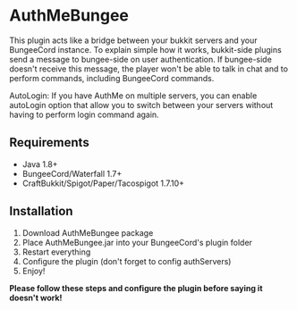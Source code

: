 # AuthMeBungee

This plugin acts like a bridge between your bukkit servers and your BungeeCord instance. To explain simple how it works, bukkit-side plugins send a message to bungee-side on user authentication. If bungee-side doesn't receive this message, the player won't be able to talk in chat and to perform commands, including BungeeCord commands.

AutoLogin: If you have AuthMe on multiple servers, you can enable autoLogin option that allow you to switch between your servers without having to perform login command again.

## Requirements

- Java 1.8+
- BungeeCord/Waterfall 1.7+
- CraftBukkit/Spigot/Paper/Tacospigot 1.7.10+

## Installation

1. Download AuthMeBungee package
2. Place AuthMeBungee.jar into your BungeeCord's plugin folder
4. Restart everything
5. Configure the plugin (don't forget to config authServers)
6. Enjoy!

**Please follow these steps and configure the plugin before saying it doesn't work!**
